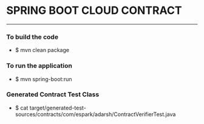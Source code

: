 # SPRING BOOT CLOUD CONTRACT 

--- 

### To build the code 
* $ mvn clean package 

### To run the application 
* $ mvn spring-boot:run 

### Generated Contract Test Class 
* $ cat target/generated-test-sources/contracts/com/espark/adarsh/ContractVerifierTest.java